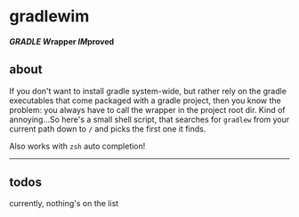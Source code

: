 # gradlewim
#### *GRADLE* *W*rapper *IM*proved

## about

If you don't want to install gradle system-wide, but rather rely on the gradle executables that come packaged with a gradle project, then you know the problem: you always have to call the wrapper in the project root dir. Kind of annoying…So here's a small shell script, that searches for `gradlew` from your current path down to `/` and picks the first one it finds.

Also works with `zsh` auto completion!

---

## todos

currently, nothing's on the list
